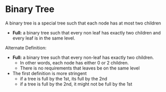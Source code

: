 # Binary Tree

A binary tree is a special tree such that each node has at most two children

* **Full:** a binary tree such that every non leaf has exactly two children and every leaf is in the same level.

Alternate Definition:

* **Full:** a binary tree such that every non-leaf has exactly two children.
  * In other words, each node has either 0 or 2 children.
  * There is no requirements that leaves be on the same level
* The first definition is more stringent
  * if a tree is full by the 1st, its full by the 2nd
  * if a tree is full by the 2nd, it might not be full by the 1st

